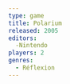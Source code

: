 ```yaml
---
type: game
title: Polarium
released: 2005
editors: 
  -Nintendo
players: 2
genres:
  - Réflexion
---
```

